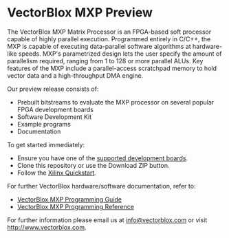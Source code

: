 VectorBlox MXP Preview
======================

The VectorBlox MXP Matrix Processor is an FPGA-based soft processor
capable of highly parallel execution. Programmed entirely in C/C++,
the MXP is capable of executing data-parallel software algorithms at
hardware-like speeds. MXP's parametrized design lets the user specify
the amount of parallelism required, ranging from 1 to 128 or more
parallel ALUs. Key features of the MXP include a parallel-access
scratchpad memory to hold vector data and a high-throughput DMA
engine.

Our preview release consists of: 

- Prebuilt bitstreams to evaluate the MXP processor on several popular
  FPGA development boards
- Software Development Kit 
- Example programs
- Documentation

To get started immediately:

- Ensure you have one of the [supported development
  boards](http://vectorblox.github.io/test_xilinx/mxp_xilinx_boards.html).
- Clone this repository or use the Download ZIP button.
- Follow the [Xilinx Quickstart](http://vectorblox.github.io/test_xilinx/mxp_xilinx_preview.html).

For further VectorBlox hardware/software documentation, refer to:

- [VectorBlox MXP Programming
  Guide](http://vectorblox.github.io/test_xilinx/mxp_xilinx_programming_guide.html)
- [VectorBlox MXP Programming
  Reference](http://vectorblox.github.io/test_xilinx/mxp_programming_reference.html)

For further information please email us at
[info@vectorblox.com](mailto:info@vectorblox.com) or visit
<http://www.vectorblox.com>.




